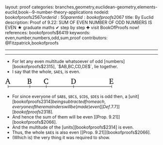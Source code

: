 layout: proof
categories: branches,geometry,euclidean-geometry,elements-euclid,book--9-number-theory-applications
nodeid: bookofproofs$2567
orderid: 50
parentid: bookofproofs$2067
title: By Euclid
description:  Proof of 9.22: SUM OF EVEN NUMBER OF ODD NUMBERS IS EVEN &#9733; graduate maths &#10004; step by step &#10010; visit BookOfProofs now!
references: bookofproofs$6419
keywords: even,number,numbers,odd,sum,proof
contributors: @Fitzpatrick,bookofproofs

---


---



* For let any even multitude whatsoever of odd [numbers][bookofproofs$2315], `$AB$`, `$BC$`, `$CD$`, `$DE$`, lie together.
* I say that the whole, `$AE$`, is even.

![fig21e](https://github.com/bookofproofs/bookofproofs.github.io/blob/main/_sources/_assets/images/euclid/Book09/fig21e.png?raw=true)

* For since everyone of `$AB$`, `$BC$`, `$CD$`, `$DE$` is odd then, a [unit][bookofproofs$2314] being subtracted from each, everyone of the remainders will be (made) even [ [Def. 7.7] ][bookofproofs$2318].
* And hence the sum of them will be even [[Prop. 9.21]][bookofproofs$2066].
* And the multitude of the [units][bookofproofs$2314] is even.
* Thus, the whole `$AE$` is also even [[Prop. 9.21]][bookofproofs$2066].
* (Which is) the very thing it was required to show.
